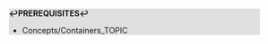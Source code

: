 <div style="margin:2em; background-color: #e0e0e0;">

<strong>↩PREREQUISITES↩</strong>

 * Concepts/Containers_TOPIC

</div>

